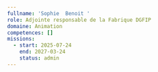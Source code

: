 ```yaml
---
fullname: 'Sophie  Benoit '
role: Adjointe responsable de la Fabrique DGFIP
domaine: Animation
competences: []
missions:
  - start: 2025-07-24
    end: 2027-03-24
    status: admin
---
```

